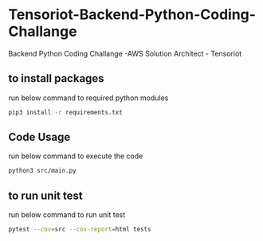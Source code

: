 # Tensoriot-Backend-Python-Coding-Challange
Backend Python Coding Challange -AWS Solution Architect - Tensoriot


## to install packages
run below command to required python modules

```sh
pip3 install -r requirements.txt
```

## Code Usage
run below command to execute the code

```sh
python3 src/main.py 
```

## to run unit test
run below command to run unit test
```sh
pytest --cov=src --cov-report=html tests
```
